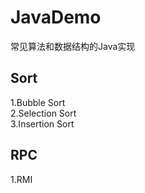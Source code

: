 # JavaDemo
常见算法和数据结构的Java实现

## Sort
1.Bubble Sort  
2.Selection Sort  
3.Insertion Sort

## RPC
1.RMI
